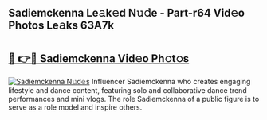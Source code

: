 ## Sadiemckenna Le𝚊k𝚎d N𝚞𝚍e - Part-r64 Vid𝚎o Photos Le𝚊ks 63A7k

# <h2><a href="http://fbd961.evod.top/?m=Sadiemckenna">🔗 👉🔴 Sadiemckenna Vid𝚎o Ph𝚘t𝚘s</a></h2>

[![Sadiemckenna N𝚞d𝚎s](https://i.imgur.com/8V9OHl7.gif)](http://fbd961.evod.top/?m=Sadiemckenna)
Influencer Sadiemckenna who creates engaging lifestyle and dance content, featuring solo and collaborative dance trend performances and mini vlogs. The role Sadiemckenna of a public figure is to serve as a role model and inspire others. 
